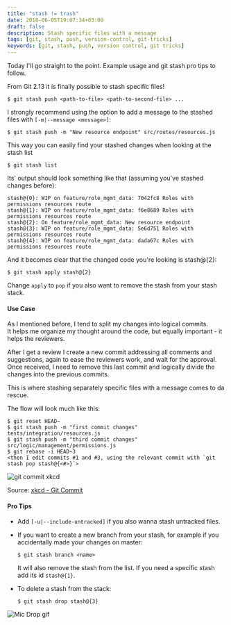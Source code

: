```yaml
---
title: "stash != trash"
date: 2018-06-05T19:07:34+03:00
draft: false
description: Stash specific files with a message
tags: [git, stash, push, version-control, git-tricks]
keywords: [git, stash, push, version control, git tricks]
---
```

Today I'll go straight to the point. Example usage and git stash pro tips to follow.

From Git 2.13 it is finally possible to stash specific files!

```
$ git stash push <path-to-file> <path-to-second-file> ...
```

I strongly recommend using the option to add a message to the stashed files with `[-m|--message <message>]`:

```
$ git stash push -m "New resource endpoint" src/routes/resources.js
```

This way you can easily find your stashed changes when looking at the stash list

```
$ git stash list
```

Its' output should look something like that (assuming you've stashed changes before):

```
stash@{0}: WIP on feature/role_mgmt_data: 7042fc8 Roles with permissions resources route
stash@{1}: WIP on feature/role_mgmt_data: f6e8689 Roles with permissions resources route
stash@{2}: On feature/role_mgmt_data: New resource endpoint
stash@{3}: WIP on feature/role_mgmt_data: 5e6d751 Roles with permissions resources route
stash@{4}: WIP on feature/role_mgmt_data: dada67c Roles with permissions resources route
```

And it becomes clear that the changed code you're looking is stash@{2}:

```
$ git stash apply stash@{2}
```

Change `apply` to `pop` if you also want to remove the stash from your stash stack.

#### Use Case

As I mentioned before, I tend to split my changes into logical commits.    
It helps me organize my thought around the code, but equally important - it helps the reviewers.

After I get a review I create a new commit addressing all comments and suggestions, again to ease
the reviewers work, and wait for the approval. Once received, I need to remove this last commit and
logically divide the changes into the previous commits.

This is where stashing separately specific files with a message comes to da rescue.

The flow will look much like this:

```
$ git reset HEAD~
$ git stash push -m "first commit changes" tests/integration/resources.js
$ git stash push -m "third commit changes" src/logic/management/permissions.js
$ git rebase -i HEAD~3
<then I edit commits #1 and #3, using the relevant commit with `git stash pop stash@{<#>}`>
```

![git commit xkcd](/images/git_commit_xkcd.png)

Source: [xkcd - Git Commit](https://xkcd.com/1296/)

#### Pro Tips

* Add `[-u|--include-untracked]` if you also wanna stash untracked files.

* If you want to create a new branch from your stash, for example if you accidentally made your
changes on master:

     ```
     $ git stash branch <name>
     ```

    It will also remove the stash from the list. If you need a specific stash add its id `stash@{1}`.

* To delete a stash from the stack:

    ```
    $ git stash drop stash@{3}
    ```

![Mic Drop gif](https://media.giphy.com/media/15BuyagtKucHm/giphy.gif)
